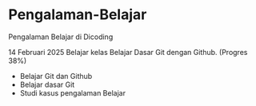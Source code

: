 # Pengalaman-Belajar

Pengalaman Belajar di Dicoding

14 Februari 2025
Belajar kelas Belajar Dasar Git dengan Github. (Progres 38%)
* Belajar Git dan Github 
* Belajar dasar Git
* Studi kasus pengalaman Belajar

